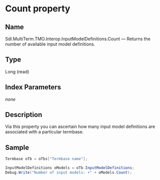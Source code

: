#  Count property

## Name

Sdl.MultiTerm.TMO.Interop.InputModelDefinitions.Count —          Returns the number of available input model definitions.

## Type

Long
(read)

## Index Parameters
*none*


## Description

Via this property you can ascertain how many input model definitions are associated with a particular termbase.

## Sample


```cs
Termbase oTb = oTbs["Termbase name"];

InputModelDefinitions oModels = oTb.InputModelDefinitions;
Debug.Write("Number of input models: +" + oModels.Count);
```
